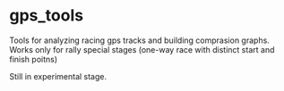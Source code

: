 # gps_tools
Tools for analyzing racing gps tracks and building comprasion graphs. Works only for rally special stages (one-way race with distinct start and finish poitns)

Still in experimental stage.
